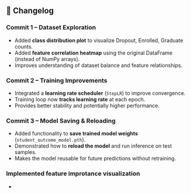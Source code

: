 ## 📌 Changelog  

### Commit 1 – Dataset Exploration  
- Added **class distribution plot** to visualize Dropout, Enrolled, Graduate counts.  
- Added **feature correlation heatmap** using the original DataFrame (instead of NumPy arrays).  
- Improves understanding of dataset balance and feature relationships.  

### Commit 2 – Training Improvements  
- Integrated a **learning rate scheduler** (`StepLR`) to improve convergence.  
- Training loop now **tracks learning rate** at each epoch.  
- Provides better stability and potentially higher performance.  

### Commit 3 – Model Saving & Reloading  
- Added functionality to **save trained model weights** (`student_outcome_model.pth`).  
- Demonstrated how to **reload the model** and run inference on test samples.  
- Makes the model reusable for future predictions without retraining.  

### Implemented feature improtance visualization
- 
 
